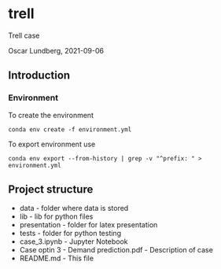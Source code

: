 # trell
Trell case

Oscar Lundberg, 2021-09-06

## Introduction


### Environment

To create the environment

```
conda env create -f environment.yml
```

To export environment use 
```
conda env export --from-history | grep -v "^prefix: " > environment.yml
```

## Project structure

* data - folder where data is stored
* lib  - lib for python files
* presentation - folder for latex presentation
* tests - folder for python testing
* case_3.ipynb - Jupyter Notebook
* Case optin 3 - Demand prediction.pdf - Description of case 
* README.md - This file


